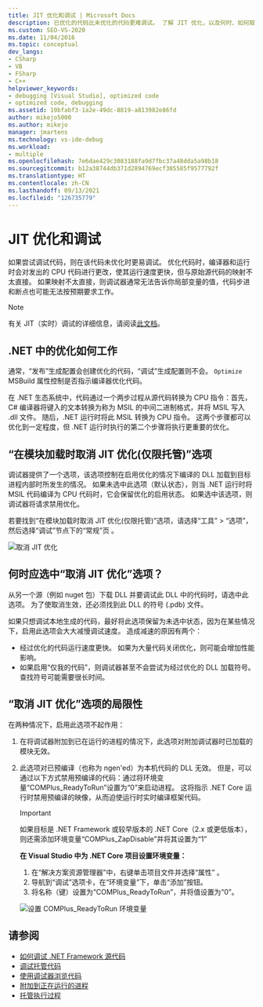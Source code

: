 ```yaml
---
title: JIT 优化和调试 | Microsoft Docs
description: 已优化的代码比未优化的代码更难调试。 了解 JIT 优化，以及何时、如何取消该优化。
ms.custom: SEO-VS-2020
ms.date: 11/04/2016
ms.topic: conceptual
dev_langs:
- CSharp
- VB
- FSharp
- C++
helpviewer_keywords:
- debugging [Visual Studio], optimized code
- optimized code, debugging
ms.assetid: 19bfabf3-1a2e-49dc-8819-a813982e86fd
author: mikejo5000
ms.author: mikejo
manager: jmartens
ms.technology: vs-ide-debug
ms.workload:
- multiple
ms.openlocfilehash: 7e6dae429c3083188fa9d7fbc37a48dda5a98b18
ms.sourcegitcommit: b12a38744db371d2894769ecf305585f9577792f
ms.translationtype: HT
ms.contentlocale: zh-CN
ms.lasthandoff: 09/13/2021
ms.locfileid: "126735779"
---
```

# <a name="jit-optimization-and-debugging"></a>JIT 优化和调试
如果尝试调试代码，则在该代码未优化时更易调试。 优化代码时，编译器和运行时会对发出的 CPU 代码进行更改，使其运行速度更快，但与原始源代码的映射不太直接。 如果映射不太直接，则调试器通常无法告诉你局部变量的值，代码步进和断点也可能无法按预期要求工作。

> [!NOTE]
> 有关 JIT（实时）调试的详细信息，请阅读[此文档](../debugger/debug-using-the-just-in-time-debugger.md)。

## <a name="how-optimizations-work-in-net"></a>.NET 中的优化如何工作 
通常，“发布”生成配置会创建优化的代码，“调试”生成配置则不会。 `Optimize` MSBuild 属性控制是否指示编译器优化代码。

在 .NET 生态系统中，代码通过一个两步过程从源代码转换为 CPU 指令：首先，C# 编译器将键入的文本转换为称为 MSIL 的中间二进制格式，并将 MSIL 写入 .dll 文件。 随后，.NET 运行时将此 MSIL 转换为 CPU 指令。 这两个步骤都可以优化到一定程度，但 .NET 运行时执行的第二个步骤将执行更重要的优化。

## <a name="the-suppress-jit-optimization-on-module-load-managed-only-option"></a>“在模块加载时取消 JIT 优化(仅限托管)”选项
调试器提供了一个选项，该选项控制在启用优化的情况下编译的 DLL 加载到目标进程内部时所发生的情况。 如果未选中此选项（默认状态），则当 .NET 运行时将 MSIL 代码编译为 CPU 代码时，它会保留优化的启用状态。 如果选中该选项，则调试器将请求禁用优化。

若要找到“在模块加载时取消 JIT 优化(仅限托管)”选项，请选择“工具” > “选项”，然后选择“调试”节点下的“常规”页 。

![取消 JIT 优化](../debugger/media/suppress-jit-tool-options.png "取消 JIT 优化")

## <a name="when-should-you-check-the-suppress-jit-optimization-option"></a>何时应选中“取消 JIT 优化”选项？
从另一个源（例如 nuget 包）下载 DLL 并要​​调试此 DLL 中的代码时，请选中此选项。 为了使取消生效，还必须找到此 DLL 的符号 (.pdb) 文件。

如果只想调试本地生成的代码，最好将此选项保留为未选中状态，因为在某些情况下，启用此选项会大大减慢调试速度。 造成减速的原因有两个：

* 经过优化的代码运行速度更快。 如果为大量代码关闭优化，则可能会增加性能影响。
* 如果启用“仅我的代码”，则调试器甚至不会尝试为经过优化的 DLL 加载符号。 查找符号可能需要很长时间。

## <a name="limitations-of-the-suppress-jit-optimization-option"></a>“取消 JIT 优化”选项的局限性 
在两种情况下，启用此选项不起作用：

1. 在将调试器附加到已在运行的进程的情况下，此选项对附加调试器时已加载的模块无效。
2. 此选项对已预编译（也称为 ngen'ed）为本机代码的 DLL 无效。 但是，可以通过以下方式禁用预编译的代码：通过将环境变量“COMPlus_ReadyToRun”设置为“0”来启动进程。 这将指示 .NET Core 运行时禁用预编译的映像，从而迫使运行时实时编译框架代码。 

    > [!IMPORTANT]
    > 如果目标是 .NET Framework 或较早版本的 .NET Core（2.x 或更低版本），则还需添加环境变量“COMPlus_ZapDisable”并将其设置为“1”

    **在 Visual Studio 中为 .NET Core 项目设置环境变量：**
    1. 在“解决方案资源管理器”中，右键单击项目文件并选择“属性” 。
    2. 导航到“调试”选项卡，在“环境变量”下，单击“添加”按钮。
    3. 将名称（键）设置为“COMPlus_ReadyToRun”，并将值设置为“0”。

    ![设置 COMPlus_ReadyToRun 环境变量](../debugger/media/environment-variables-debug-menu.png "设置 COMPlus_ReadyToRun 环境变量")

## <a name="see-also"></a>请参阅
- [如何调试 .NET Framework 源代码](../debugger/how-to-debug-dotnet-framework-source.md)
- [调试托管代码](../debugger/debugging-managed-code.md)
- [使用调试器浏览代码](../debugger/navigating-through-code-with-the-debugger.md)
- [附加到正在运行的进程](../debugger/attach-to-running-processes-with-the-visual-studio-debugger.md)
- [托管执行过程](/dotnet/standard/managed-execution-process)
